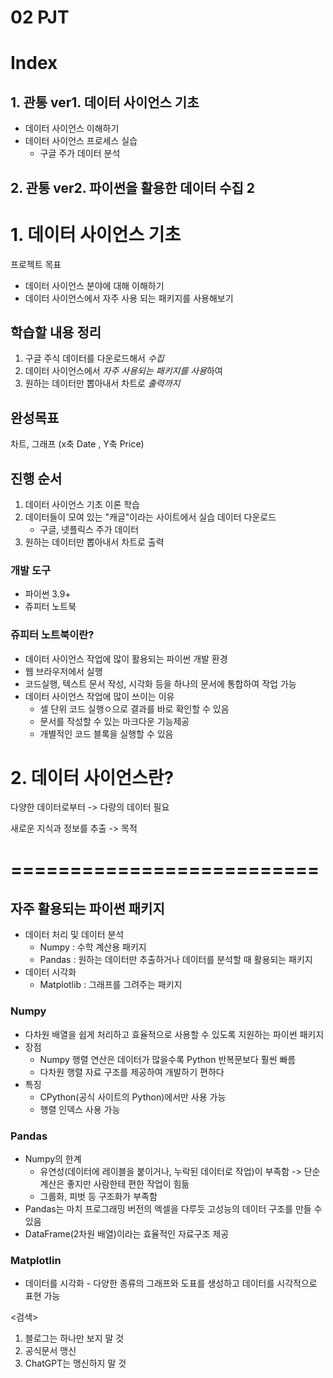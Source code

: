 # 02 PJT

# Index
## 1. 관통 ver1. 데이터 사이언스 기초
- 데이터 사이언스 이해하기
- 데이터 사이언스 프로세스 실습
  - 구글 주가 데이터 분석

## 2. 관통 ver2. 파이썬을 활용한 데이터 수집 2


# 1. 데이터 사이언스 기초

 프로젝트 목표
 - 데이터 사이언스 분야에 대해 이해하기
 - 데이터 사이언스에서 자주 사용 되는 패키지를 사용해보기

## 학습할 내용 정리
1. 구글 주식 데이터를 다운로드해서 *수집*
2. 데이터 사이언스에서 *자주 사용되는 패키지를 사용*하여
3. 원하는 데이터만 뽑아내서 차트로 *출력까지*


## 완성목표

차트, 그래프 (x축 Date , Y축 Price)

## 진행 순서
1. 데이터 사이언스 기초 이론 학습
2. 데이터들이 모여 있는 "캐글"이라는 사이트에서 실습 데이터 다운로드
    - 구글, 넷플릭스 주가 데이터
3. 원하는 데이터만 뽑아내서 차트로 출력


### 개발 도구
- 파이썬 3.9+
- 쥬피터 노트북

### 쥬피터 노트북이란?

- 데이터 사이언스 작업에 많이 활용되는 파이썬 개발 환경
- 웹 브라우저에서 실행
- 코드실행, 텍스트 문서 작성, 시각화 등을 하나의 문서에 통합하여 작업 가능
- 데이터 사이언스 작업에 많이 쓰이는 이유
  - 셀 단위 코드 실행ㅇ으로 결과를 바로 확인할 수 있음
  - 문서를 작성할 수 있는 마크다운 기능제공
  - 개별적인 코드 블록을 실행할 수 있음



# 2. 데이터 사이언스란?

다양한 데이터로부터 -> 다량의 데이터 필요

새로운 지식과 정보를 추출 -> 목적




# ==========================

## 자주 활용되는 파이썬 패키지
 - 데이터 처리 및 데이터 분석
    - Numpy : 수학 계산용 패키지
    - Pandas : 원하는 데이터만 추출하거나 데이터를 분석할 때 활용되는 패키지
  - 데이터 시각화
    - Matplotlib : 그래프를 그려주는 패키지
  
### Numpy

- 다차원 배열을 쉽게 처리하고 효율적으로 사용할 수 있도록 지원하는 파이썬 패키지
- 장점
  - Numpy 행렬 연산은 데이터가 많을수록 Python 반복문보다 훨씬 빠름
  - 다차원 행렬 자료 구조를 제공하여 개발하기 편하다
- 특징 
  - CPython(공식 사이트의 Python)에서만 사용 가능
  - 행렬 인덱스 사용 가능

### Pandas
- Numpy의 한계
  - 유연성(데이터에 레이블을 붙이거나, 누락된 데이터로 작업)이 부족함 -> 단순 계산은 좋지만 사람한테 편한 작업이 힘듦
  - 그룹화, 피벗 등 구조화가 부족함
- Pandas는 마치 프로그래밍 버전의 엑셀을 다루듯 고성능의 데이터 구조를 만들 수 있음
- DataFrame(2차원 배열)이라는 효율적인 자료구조 제공

### Matplotlin

- 데이터를 시각화 - 다양한 종류의 그래프와 도표를 생성하고 데이터를 시각적으로 표현 가능



<검색>
1. 블로그는 하나만 보지 말 것
2. 공식문서 맹신 
3. ChatGPT는 맹신하지 말 것